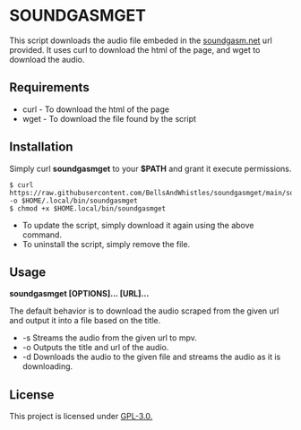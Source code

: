 # SOUNDGASMGET
This script downloads the audio file embeded in the [soundgasm.net](https://soundgasm.net/) url provided. It uses curl to download the html of the page, and wget to download the audio.

## Requirements
* curl - To download the html of the page
* wget - To download the file found by the script
## Installation
Simply curl **soundgasmget** to your **$PATH** and grant it execute permissions.
```{sh}
$ curl https://raw.githubusercontent.com/BellsAndWhistles/soundgasmget/main/soundgasmget -o $HOME/.local/bin/soundgasmget
$ chmod +x $HOME.local/bin/soundgasmget
```
* To update the script, simply download it again using the above command.
* To uninstall the script, simply remove the file.
## Usage

**soundgasmget [OPTIONS]... [URL]...**

The default behavior is to download the audio scraped from the given url and output it into a file based on the title.

* -s
	Streams the audio from the given url to mpv.
* -o
	Outputs the title and url of the audio.
* -d
	Downloads the audio to the given file and streams the audio as it is downloading.
## License
This project is licensed under [GPL-3.0.](https://raw.githubusercontent.com/Illumina/licenses/master/gpl-3.0.txt)
